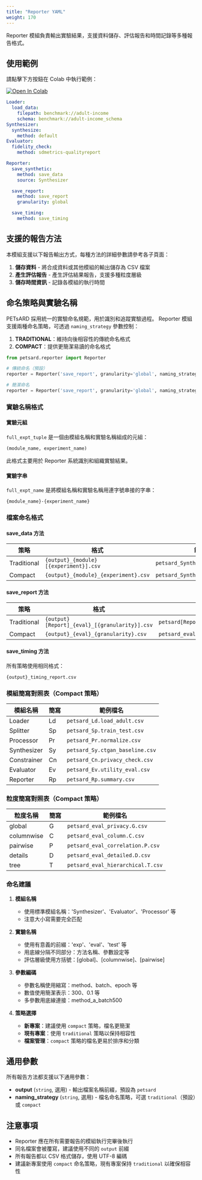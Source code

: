 ```yaml
---
title: "Reporter YAML"
weight: 170
---
```


Reporter 模組負責輸出實驗結果，支援資料儲存、評估報告和時間記錄等多種報告格式。

## 使用範例

請點擊下方按鈕在 Colab 中執行範例：

[![Open In Colab](https://colab.research.google.com/assets/colab-badge.svg)](https://colab.research.google.com/github/nics-dp/petsard/blob/main/demo/petsard-yaml/reporter-yaml/reporter.ipynb)

```yaml
Loader:
  load_data:
    filepath: benchmark://adult-income
    schema: benchmark://adult-income_schema
Synthesizer:
  synthesize:
    method: default
Evaluator:
  fidelity_check:
    method: sdmetrics-qualityreport

Reporter:
  save_synthetic:
    method: save_data
    source: Synthesizer

  save_report:
    method: save_report
    granularity: global

  save_timing:
    method: save_timing
```

## 支援的報告方法

本模組支援以下報告輸出方式，每種方法的詳細參數請參考各子頁面：

1. **儲存資料** - 將合成資料或其他模組的輸出儲存為 CSV 檔案
2. **產生評估報告** - 產生評估結果報告，支援多種粒度層級
3. **儲存時間資訊** - 記錄各模組的執行時間

## 命名策略與實驗名稱

PETsARD 採用統一的實驗命名規範，用於識別和追蹤實驗過程。
Reporter 模組支援兩種命名策略，可透過 `naming_strategy` 參數控制：

1. **TRADITIONAL**：維持向後相容性的傳統命名格式
2. **COMPACT**：提供更簡潔易讀的命名格式

```python
from petsard.reporter import Reporter

# 傳統命名（預設）
reporter = Reporter('save_report', granularity='global', naming_strategy='traditional')

# 簡潔命名
reporter = Reporter('save_report', granularity='global', naming_strategy='compact')
```

### 實驗名稱格式

#### 實驗元組

`full_expt_tuple` 是一個由模組名稱和實驗名稱組成的元組：
```python
(module_name, experiment_name)
```

此格式主要用於 Reporter 系統識別和組織實驗結果。

#### 實驗字串

`full_expt_name` 是將模組名稱和實驗名稱用連字號串接的字串：
```
{module_name}-{experiment_name}
```

### 檔案命名格式

#### save_data 方法

| 策略 | 格式 | 範例 |
|------|------|------|
| Traditional | `{output}_{module}[{experiment}].csv` | `petsard_Synthesizer[exp1].csv` |
| Compact | `{output}_{module}_{experiment}.csv` | `petsard_Synthesizer_exp1.csv` |

#### save_report 方法

| 策略 | 格式 | 範例 |
|------|------|------|
| Traditional | `{output}[Report]_{eval}_[{granularity}].csv` | `petsard[Report]_eval1_[global].csv` |
| Compact | `{output}_{eval}_{granularity}.csv` | `petsard_eval1_global.csv` |

#### save_timing 方法

所有策略使用相同格式：
```
{output}_timing_report.csv
```

### 模組簡寫對照表（Compact 策略）

| 模組名稱 | 簡寫 | 範例檔名 |
|---------|------|---------|
| Loader | Ld | `petsard_Ld.load_adult.csv` |
| Splitter | Sp | `petsard_Sp.train_test.csv` |
| Processor | Pr | `petsard_Pr.normalize.csv` |
| Synthesizer | Sy | `petsard_Sy.ctgan_baseline.csv` |
| Constrainer | Cn | `petsard_Cn.privacy_check.csv` |
| Evaluator | Ev | `petsard_Ev.utility_eval.csv` |
| Reporter | Rp | `petsard_Rp.summary.csv` |

### 粒度簡寫對照表（Compact 策略）

| 粒度名稱 | 簡寫 | 範例檔名 |
|---------|------|---------|
| global | G | `petsard_eval_privacy.G.csv` |
| columnwise | C | `petsard_eval_column.C.csv` |
| pairwise | P | `petsard_eval_correlation.P.csv` |
| details | D | `petsard_eval_detailed.D.csv` |
| tree | T | `petsard_eval_hierarchical.T.csv` |

### 命名建議

1. **模組名稱**
   - 使用標準模組名稱：'Synthesizer'、'Evaluator'、'Processor' 等
   - 注意大小寫需要完全匹配

2. **實驗名稱**
   - 使用有意義的前綴：'exp'、'eval'、'test' 等
   - 用底線分隔不同部分：方法名稱、參數設定等
   - 評估層級使用方括號：[global]、[columnwise]、[pairwise]

3. **參數編碼**
   - 參數名稱使用縮寫：method、batch、epoch 等
   - 數值使用簡潔表示：300、0.1 等
   - 多參數用底線連接：method_a_batch500

4. **策略選擇**
   - **新專案**：建議使用 `compact` 策略，檔名更簡潔
   - **現有專案**：使用 `traditional` 策略以保持相容性
   - **檔案管理**：`compact` 策略的檔名更易於排序和分類

## 通用參數

所有報告方法都支援以下通用參數：

- **output** (`string`, 選用) - 輸出檔案名稱前綴，預設為 `petsard`
- **naming_strategy** (`string`, 選用) - 檔名命名策略，可選 `traditional`（預設）或 `compact`

## 注意事項

- Reporter 應在所有需要報告的模組執行完畢後執行
- 同名檔案會被覆寫，建議使用不同的 `output` 前綴
- 所有報告都以 CSV 格式儲存，使用 UTF-8 編碼
- 建議新專案使用 `compact` 命名策略，現有專案保持 `traditional` 以確保相容性